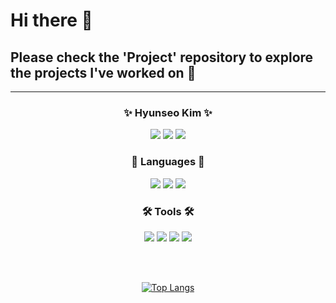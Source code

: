 # Hi there 👋
## Please check the 'Project' repository to explore the projects I've worked on 👀
---
<div align="center">

### ✨ Hyunseo Kim ✨
<a href="https://hits.seeyoufarm.com"><img src="https://hits.seeyoufarm.com/api/count/incr/badge.svg?url=https%3A%2F%2Fgithub.com%2Fleia04&count_bg=%23000000&title_bg=%23000000&icon=github.svg&icon_color=%23E7E7E7&title=GitHub&edge_flat=false"/></a>
<a href="https://github.com/leia04/Project"><img src="https://img.shields.io/badge/Project-FFCA28?style=round-square&logo=github&logoColor=white"/></a>
<a href="https://www.linkedin.com/in/hyunseo-kim-2830bb2ba/"><img src="https://img.shields.io/badge/Linkedin-0A66C2?style=round-square&logo=linkedin&logoColor=white"/></a>
<!--<a href="https://github.com/leia04"><img src="https://hits.seeyoufarm.com/api/count/incr/badge.svg?url=https%3A%2F%2Fgithub.com%2Fseondal&count_bg=%23000000&title_bg=%23000000&icon=github.svg&icon_color=%23E7E7E7&title=GitHub&edge_flat=false)"/></a>
-->




### 👾 Languages 👾
<img src="https://img.shields.io/badge/Python-3776AB?style=flat-square&logo=python&logoColor=white"/>  
<img src="https://img.shields.io/badge/R-276DC3?style=flat-square&logo=r&logoColor=white"/>  
<img src="https://img.shields.io/badge/C-A8B9CC?style=flat-square&logo=c&logoColor=white"/>

### 🛠️ Tools 🛠️
<img src="https://img.shields.io/badge/PyCharm-000000?style=flat-square&logo=pycharm&logoColor=white"/>  
<img src="https://img.shields.io/badge/Spyder IDE-FF0000?style=flat-square&logo=spyderide&logoColor=white"/>  
<img src="https://img.shields.io/badge/Jupyter-F37626?style=flat-square&logo=jupyter&logoColor=white"/>  
<img src="https://img.shields.io/badge/RStudio IDE-75AADB?style=flat-square&logo=rstudioide&logoColor=white"/>

<br><br>

[![Top Langs](https://github-readme-stats.vercel.app/api/top-langs/?username=leia04&layout=compact&repo=Project&theme=gruvbox)](https://github.com/leia04/github-readme-stats)

</div>

<!--

[![Top Langs](https://github-readme-stats.vercel.app/api/top-langs/?username=jogilsang&langs_count=10&layout=compact&theme=dark)](https://github.com/jogilsang/jogilsang)﻿

**leia04/leia04** is a ✨ _special_ ✨ repository because its `README.md` (this file) appears on your GitHub profile.

Here are some ideas to get you started:

- 🔭 I’m currently working on ...
- 🌱 I’m currently learning ...
- 👯 I’m looking to collaborate on ...
- 🤔 I’m looking for help with ...
- 💬 Ask me about ...
- 📫 How to reach me: ...
- 😄 Pronouns: ...
- ⚡ Fun fact: ...
-->
